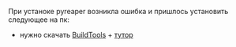 При устаноке pyreaper возникла ошибка и пришлось установить следующее на пк:
- нужно скачать [BuildTools](https://visualstudio.microsoft.com/ru/visual-cpp-build-tools/) + [тутор](https://github.com/bycloudai/InstallVSBuildToolsWindows)  